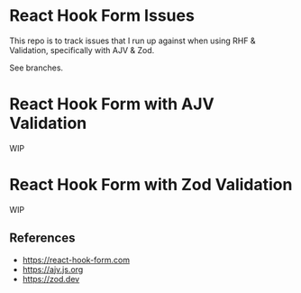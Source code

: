# React Hook Form Issues

This repo is to track issues that I run up against when using RHF & Validation, specifically with AJV & Zod.

See branches.

# React Hook Form with AJV Validation
WIP

# React Hook Form with Zod Validation
WIP

## References

* https://react-hook-form.com
* https://ajv.js.org
* https://zod.dev
